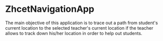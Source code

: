 # ZhcetNavigationApp
The main objective of this application is to trace out a path from student's current location to the selected teacher's current location if the teacher allows to track down his/her location in order to help out students.
